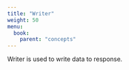 ```yaml
---
title: "Writer"
weight: 50
menu:
  book:
    parent: "concepts"
---
```


Writer is used to write data to response.
